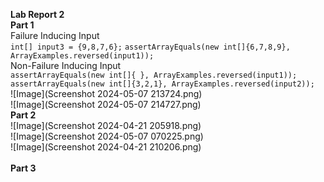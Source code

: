 <b>Lab Report 2 <br></b>
<b>Part 1 <br></b>
Failure Inducing Input<br>
`int[] input3 = {9,8,7,6};`
`assertArrayEquals(new int[]{6,7,8,9}, ArrayExamples.reversed(input1));`<br>
Non-Failure Inducing Input<br>
`assertArrayEquals(new int[]{ }, ArrayExamples.reversed(input1));`<br>
`assertArrayEquals(new int[]{3,2,1}, ArrayExamples.reversed(input2));`<br>
![Image](Screenshot 2024-05-07 213724.png)<br>
![Image](Screenshot 2024-05-07 214727.png)<br>
<b>Part 2 <br></b>
![Image](Screenshot 2024-04-21 205918.png)<br>
![Image](Screenshot 2024-05-07 070225.png)<br>
![Image](Screenshot 2024-04-21 210206.png)<br><br>
<b>Part 3 <br></b>

